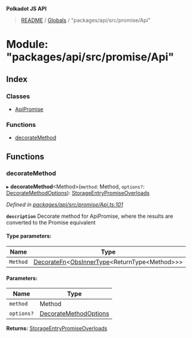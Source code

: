 **Polkadot JS API**

> [README](../README.md) / [Globals](../globals.md) / "packages/api/src/promise/Api"

# Module: "packages/api/src/promise/Api"

## Index

### Classes

* [ApiPromise](../classes/_packages_api_src_promise_api_.apipromise.md)

### Functions

* [decorateMethod](_packages_api_src_promise_api_.md#decoratemethod)

## Functions

### decorateMethod

▸ **decorateMethod**\<Method>(`method`: Method, `options?`: [DecorateMethodOptions](../interfaces/_packages_api_src_types_base_.decoratemethodoptions.md)): [StorageEntryPromiseOverloads](../interfaces/_packages_api_src_types_storage_.storageentrypromiseoverloads.md)

*Defined in [packages/api/src/promise/Api.ts:101](https://github.com/polkadot-js/api/blob/7070f757c/packages/api/src/promise/Api.ts#L101)*

**`description`** Decorate method for ApiPromise, where the results are converted to the Promise equivalent

#### Type parameters:

Name | Type |
------ | ------ |
`Method` | [DecorateFn](_packages_api_src_types_base_.md#decoratefn)\<[ObsInnerType](_packages_api_src_types_base_.md#obsinnertype)\<ReturnType\<Method>>> |

#### Parameters:

Name | Type |
------ | ------ |
`method` | Method |
`options?` | [DecorateMethodOptions](../interfaces/_packages_api_src_types_base_.decoratemethodoptions.md) |

**Returns:** [StorageEntryPromiseOverloads](../interfaces/_packages_api_src_types_storage_.storageentrypromiseoverloads.md)

